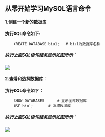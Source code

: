 ## 从零开始学习MySQL语言命令

#### 1.创建一个新的数据库

**执行SQL命令如下:**

```MySQL
	CREATE DATABASE biu1;   # biu1为数据库名称
```
##### 执行上面SQL语句结果显示如图所示：
![](https://github.com/BiubiuOoo/Homework-of-MySQL/blob/master/images/1.png?raw=true)

#### 2.查看和选择数据库：

**执行SQL命令如下：**

```MySQL
	SHOW DATABASES; 	# 显示全部数据库
	USE biu1;		# 选择数据库
```
##### 执行上面SQL语句结果显示如图所示：
![](https://github.com/BiubiuOoo/Homework-of-MySQL/blob/master/images/2.png?raw=true)

